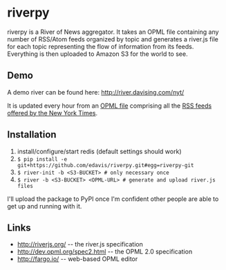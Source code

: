 riverpy
=======

riverpy is a River of News aggregator. It takes an OPML file
containing any number of RSS/Atom feeds organized by topic and
generates a river.js file for each topic representing the flow of
information from its feeds. Everything is then uploaded to Amazon S3
for the world to see.

Demo
----

A demo river can be found here: http://river.davising.com/nyt/

It is updated every hour from an [OPML file][nyt-opml] comprising
all the [RSS feeds offered by the New York Times][nyt-rss].

[nyt-opml]: http://files.davising.com/opml/nytFeeds.opml
[nyt-rss]: http://www.nytimes.com/services/xml/rss/index.html

Installation
------------

  1. install/configure/start redis (default settings should work)
  2. `$ pip install -e git+https://github.com/edavis/riverpy.git#egg=riverpy-git`
  3. `$ river-init -b <S3-BUCKET> # only necessary once`
  4. `$ river -b <S3-BUCKET> <OPML-URL> # generate and upload river.js files`

I'll upload the package to PyPI once I'm confident other people are
able to get up and running with it.

Links
-----

  * http://riverjs.org/ -- the river.js specification
  * http://dev.opml.org/spec2.html -- the OPML 2.0 specification
  * http://fargo.io/ -- web-based OPML editor

